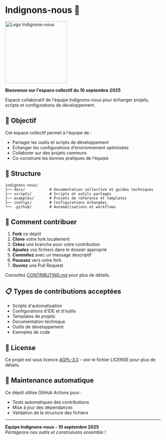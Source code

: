 # Indignons-nous 🚀

<img src="https://indignonsnous.fr/global/img/logo-inbt.svg" alt="Logo Indignons-nous" width="200">

**Bienvenue sur l'espace collectif du 10 septembre 2025**

Espace collaboratif de l'équipe Indignons-nous pour échanger projets, scripts et configurations de développement.

## 🎯 Objectif

Cet espace collectif permet à l'équipe de :
- Partager les outils et scripts de développement
- Échanger les configurations d'environnement optimisées
- Collaborer sur des projets communs
- Co-construire les bonnes pratiques de l'équipe

## 📁 Structure

```
indignons-nous/
├── docs/           # Documentation collective et guides techniques
├── scripts/        # Scripts et outils partagés
├── examples/       # Projets de référence et templates
├── configs/        # Configurations échangées
└── .github/        # Automatisations et workflows
```

## 🤝 Comment contribuer

1. **Fork** ce dépôt
2. **Clone** votre fork localement
3. **Créez** une branche pour votre contribution
4. **Ajoutez** vos fichiers dans le dossier approprié
5. **Commitez** avec un message descriptif
6. **Poussez** vers votre fork
7. **Ouvrez** une Pull Request

Consultez [CONTRIBUTING.md](CONTRIBUTING.md) pour plus de détails.

## 📋 Types de contributions acceptées

- Scripts d'automatisation
- Configurations d'IDE et d'outils
- Templates de projets
- Documentation technique
- Outils de développement
- Exemples de code

## 📄 License

Ce projet est sous licence [AGPL-3.0](LICENSE) - voir le fichier LICENSE pour plus de détails.

## 🔧 Maintenance automatique

Ce dépôt utilise GitHub Actions pour :
- Tests automatiques des contributions
- Mise à jour des dépendances
- Validation de la structure des fichiers

---

**Équipe Indignons-nous - 10 septembre 2025**  
*Partageons nos outils et construisons ensemble !*